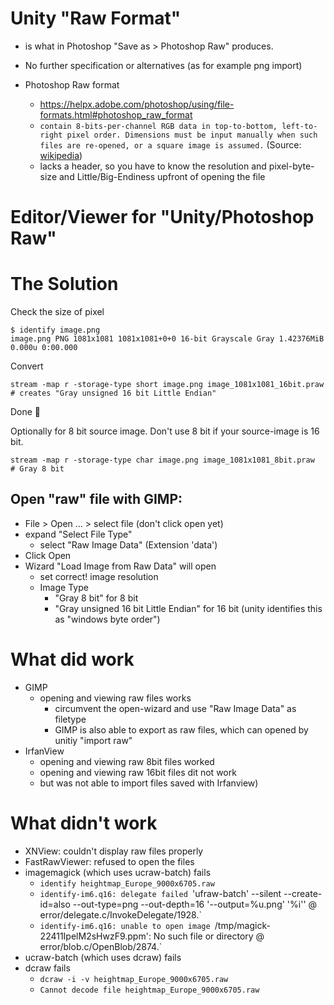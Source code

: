 # Unity "Raw Format" 

- is what in Photoshop "Save as > Photoshop Raw" produces.
- No further specification or alternatives (as for example png import)

- Photoshop Raw format
  - https://helpx.adobe.com/photoshop/using/file-formats.html#photoshop_raw_format
  - `contain 8-bits-per-channel RGB data in top-to-bottom, left-to-right pixel order. Dimensions must be input manually when such files are re-opened, or a square image is assumed.` (Source: [wikipedia](https://en.wikipedia.org/wiki/Raw_image_format#Raw_bitmap_files))
  - lacks a header, so you have to know the resolution and pixel-byte-size and Little/Big-Endiness upfront of opening the file

# Editor/Viewer for "Unity/Photoshop Raw"

# The Solution

Check the size of pixel
```
$ identify image.png
image.png PNG 1081x1081 1081x1081+0+0 16-bit Grayscale Gray 1.42376MiB 0.000u 0:00.000
```

Convert
```
stream -map r -storage-type short image.png image_1081x1081_16bit.praw # creates "Gray unsigned 16 bit Little Endian"
```

Done 🥳

Optionally for 8 bit source image.
Don't use 8 bit if your source-image is 16 bit.
```
stream -map r -storage-type char image.png image_1081x1081_8bit.praw   # Gray 8 bit
```

## Open "raw" file with GIMP:

  - File > Open ... > select file (don't click open yet)
  - expand "Select File Type"
    - select "Raw Image Data" (Extension 'data')
  - Click Open
  - Wizard "Load Image from Raw Data" will open
    - set correct! image resolution
    - Image Type
      - "Gray 8 bit" for 8 bit 
      - "Gray unsigned 16 bit Little Endian" for 16 bit (unity identifies this as "windows byte order")

# What did work

- GIMP 
  - opening and viewing raw files works
    - circumvent the open-wizard and use "Raw Image Data" as filetype
    - GIMP is also able to export as raw files, which can opened by unitiy "import raw"
- IrfanView
  - opening and viewing raw 8bit files worked
  - opening and viewing raw 16bit files dit not work
  - but was not able to import files saved with Irfanview)

# What didn't work

- XNView: couldn't display raw files properly
- FastRawViewer: refused to open the files
- imagemagick (which uses ucraw-batch) fails
  - `identify heightmap_Europe_9000x6705.raw`
  - `identify-im6.q16: delegate failed `'ufraw-batch' --silent --create-id=also --out-type=png --out-depth=16 '--output=%u.png' '%i'' @ error/delegate.c/InvokeDelegate/1928.`
  - `identify-im6.q16: unable to open image `/tmp/magick-22411IpelM2sHwzF9.ppm': No such file or directory @ error/blob.c/OpenBlob/2874.`
- ucraw-batch (which uses dcraw) fails
- dcraw fails
  - `dcraw -i -v heightmap_Europe_9000x6705.raw`
  - `Cannot decode file heightmap_Europe_9000x6705.raw`
